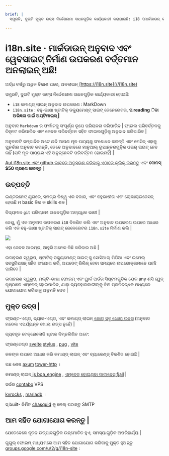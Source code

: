 ```yaml
---

brief: |
  ସମ୍ପ୍ରତି, ଦୁଇଟି ମୁକ୍ତ ଉତ୍ସ ନିର୍ଦ୍ଦେଶନାମା ସାଧନଗୁଡ଼ିକ କାର୍ଯ୍ୟକାରୀ କରାଯାଇଛି: i18 (ମାର୍କଡାଉନ୍ କମାଣ୍ଡ୍ ଲାଇନ୍ ଅନୁବାଦ ଉପକରଣ) ଏବଂ i18n.site (ମଲ୍ଟି-ଲାଙ୍ଗୁଏଜ୍ ଷ୍ଟାଟିକ୍ ଡକ୍ୟୁମେଣ୍ଟ୍ ସାଇଟ୍ ଜେନେରେଟର) |

---
```



# i18n.site · ମାର୍କଡାଉନ୍ ଅନୁବାଦ ଏବଂ ୱେବସାଇଟ୍ ନିର୍ମାଣ ଉପକରଣ ବର୍ତ୍ତମାନ ଅନଲାଇନ୍ ଅଛି!

ଅର୍ଦ୍ଧ ବର୍ଷରୁ ଅଧିକ ବିକାଶ ପରେ, ଅନଲାଇନ୍ [https://i18n.site](//i18n.site)

ସମ୍ପ୍ରତି, ଦୁଇଟି ମୁକ୍ତ ଉତ୍ସ ନିର୍ଦ୍ଦେଶନାମା ସାଧନଗୁଡ଼ିକ କାର୍ଯ୍ୟକାରୀ ହୋଇଛି:

* `i18` କମାଣ୍ଡ୍ ଲାଇନ୍ ଅନୁବାଦ ଉପକରଣ : MarkDown
* `i18n.site` : ବହୁ-ଭାଷା ଷ୍ଟାଟିକ୍ ଡକ୍ୟୁମେଣ୍ଟ୍ ସାଇଟ୍ ଜେନେରେଟର, **ପ reading ିବା ଅଭିଜ୍ଞତା ପାଇଁ ଅପ୍ଟିମାଇଜ୍ |**

ଅନୁବାଦ `Markdown` ର ଫର୍ମାଟକୁ ସଂପୂର୍ଣ୍ଣ ରୂପେ ପରିଚାଳନା କରିପାରିବ | ଫାଇଲ ପରିବର୍ତ୍ତନକୁ ଚିହ୍ନଟ କରିପାରିବ ଏବଂ କେବଳ ପରିବର୍ତ୍ତନ ସହିତ ଫାଇଲଗୁଡ଼ିକୁ ଅନୁବାଦ କରିପାରିବ |

ଅନୁବାଦଟି ସମ୍ପାଦିତ ଅଟେ ଯଦି ଆପଣ ମୂଳ ପାଠ୍ୟକୁ ସଂଶୋଧନ କରନ୍ତି ଏବଂ ମେସିନ୍ ଏହାକୁ ପୁନର୍ବାର ଅନୁବାଦ କରନ୍ତି, ତେବେ ଅନୁବାଦରେ ମାନୁଆଲ୍ ରୂପାନ୍ତରଗୁଡ଼ିକ ଓଭର୍ ରାଇଟ୍ ହେବ ନାହିଁ (ଯଦି ମୂଳ ପାଠ୍ୟର ଏହି ଅନୁଚ୍ଛେଦଟି ପରିବର୍ତ୍ତନ ହୋଇନାହିଁ) |

[Aut i18n.site ଏବଂ github ଭାବରେ ଅନୁସରଣ କରିବାକୁ ଏଠାରେ କ୍ଲିକ୍ କରନ୍ତୁ](https://github.com/login/oauth/authorize?client_id=Ov23liuGAmK0plc9FgB3&amp;scope=user:email,user:follow,public_repo) ଏବଂ **ବୋନସ୍ $50 ଗ୍ରହଣ କରନ୍ତୁ** |

## ଉତ୍ପତ୍ତି

ଇଣ୍ଟରନେଟ୍ ଯୁଗରେ, ସମଗ୍ର ବିଶ୍ୱ ଏକ ବଜାର, ଏବଂ ବହୁଭାଷୀତା ଏବଂ ଲୋକାଲାଇଜେସନ୍ ହେଉଛି ମ basic ଳିକ କ skills ଶଳ |

ବିଦ୍ୟମାନ `git` ପରିଚାଳନା ସାଧନଗୁଡ଼ିକ ଅତ୍ୟଧିକ ଭାରୀ |

ତେଣୁ, ମୁଁ ଏକ ଅନୁବାଦ ଉପକରଣ `i18` ବିକଶିତ କଲି ଏବଂ ଅନୁବାଦ ଉପକରଣ ଉପରେ ଆଧାର କରି ଏକ ବହୁ-ଭାଷା ଷ୍ଟାଟିକ୍ ସାଇଟ୍ ଜେନେରେଟର `i18n.site` ନିର୍ମାଣ କଲି |

![](https://p.3ti.site/1723777556.avif)

ଏହା କେବଳ ଆରମ୍ଭ, ଆହୁରି ଅନେକ କିଛି କରିବାର ଅଛି |

ଉଦାହରଣ ସ୍ୱରୂପ, ଷ୍ଟାଟିକ୍ ଡକ୍ୟୁମେଣ୍ଟ୍ ସାଇଟ୍ କୁ ସୋସିଆଲ୍ ମିଡିଆ ଏବଂ ଇମେଲ୍ ସବସ୍କ୍ରିପସନ୍ ସହିତ ସଂଯୋଗ କରି, ଅପଡେଟ୍ ରିଲିଜ୍ ହେବା ସମୟରେ ଉପଭୋକ୍ତାମାନେ ପହଞ୍ଚି ପାରିବେ |

ଉଦାହରଣ ସ୍ୱରୂପ, ମଲ୍ଟି-ଭାଷା ଫୋରମ୍ ଏବଂ ୱାର୍କ ଅର୍ଡର ସିଷ୍ଟମଗୁଡିକ ଯେକ any ଣସି ୱେବ୍ ପୃଷ୍ଠାରେ ଏମ୍ବେଡ୍ ହୋଇପାରିବ, ଯାହା ବ୍ୟବହାରକାରୀଙ୍କୁ ବିନା ପ୍ରତିବନ୍ଧକ ମଧ୍ୟରେ ଯୋଗାଯୋଗ କରିବାକୁ ଅନୁମତି ଦେବ |

## ମୁକ୍ତ ଉତ୍ସ |

ଫ୍ରଣ୍ଟ-ଏଣ୍ଡ, ବ୍ୟାକ-ଏଣ୍ଡ, ଏବଂ କମାଣ୍ଡ୍ ଲାଇନ୍ [କୋଡ୍ ସବୁ ଖୋଲା ଉତ୍ସ](https://i18n.site/i18n.site/c/src) (ଅନୁବାଦ ମଡେଲ ଏପର୍ଯ୍ୟନ୍ତ ଖୋଲା ଉତ୍ସ ନୁହେଁ) |

ବ୍ୟବହୃତ ଟେକ୍ନୋଲୋଜି ଷ୍ଟାକ ନିମ୍ନଲିଖିତ ଅଟେ:

ଫ୍ରଣ୍ଟେଣ୍ଡ [svelte](https://svelte.dev) [stylus](https://stylus-lang.com) , [pug](https://github.com/pugjs/pug) , [vite](https://github.com/vitejs/vite)

କଳଙ୍କ ଉପରେ ଆଧାର କରି କମାଣ୍ଡ୍ ଲାଇନ୍ ଏବଂ ବ୍ୟାକେଣ୍ଡ୍ ବିକଶିତ ହୋଇଛି |

ପଛ ଶେଷ [axum](https://github.com/tokio-rs/axum) [tower-http](https://github.com/tower-rs/tower-http/releases) ।

କମାଣ୍ଡ୍ ଲାଇନ୍ [js boa_engine](https://docs.rs/boa_engine) , [ଏମ୍ବେଡ୍ ହୋଇଥିବା ଡାଟାବେସ୍ fjall](https://github.com/fjall-rs/fjall) |

ସର୍ଭର [contabo](https://my.contabo.com) VPS

[kvrocks](https://kvrocks.apache.org) , [mariadb](https://mariadb.org) ।

ସ୍ built- ନିର୍ମିତ [chasquid](https://github.com/albertito/chasquid) କୁ ମେଲ୍ ପଠାନ୍ତୁ SMTP

## ଆମ ସହିତ ଯୋଗାଯୋଗ କରନ୍ତୁ |

ଯେତେବେଳେ ନୂତନ ଉତ୍ପାଦଗୁଡ଼ିକ ଉନ୍ମୋଚିତ ହୁଏ, ସମସ୍ୟାଗୁଡ଼ିକ ଅପରିହାର୍ଯ୍ୟ |

ଗୁଗୁଲ୍ ଫୋରମ୍ ମାଧ୍ୟମରେ ଆମ ସହିତ ଯୋଗାଯୋଗ କରିବାକୁ ମୁକ୍ତ ହୁଅନ୍ତୁ [groups.google.com/u/2/g/i18n-site](https://groups.google.com/u/2/g/i18n-site) :
